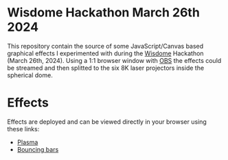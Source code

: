 # Wisdome Hackathon March 26th 2024

This repository contain the source of some JavaScript/Canvas based graphical effects I experimented with during the [Wisdome](https://www.tekniskamuseet.se/en/wisdome/) Hackathon (March 26th, 2024). Using a 1:1 browser window with [OBS](https://obsproject.com/) the effects could be streamed and then splitted to the six 8K laser projectors inside the spherical dome.

# Effects

Effects are deployed and can be viewed directly in your browser using these links:

- [Plasma](https://dome.stpe.se/plasma/plasma)
- [Bouncing bars](https://dome.stpe.se/rasterbars/rasterbars)
 
